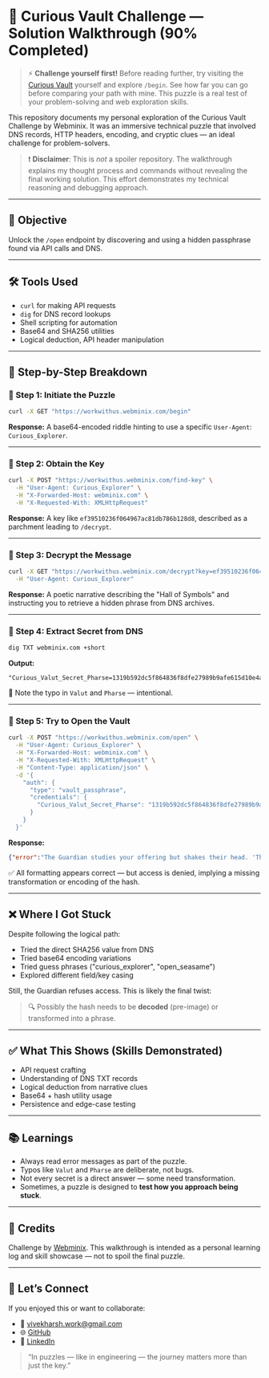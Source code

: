 


# 🔐 Curious Vault Challenge — Solution Walkthrough (90% Completed)

> ⚡ **Challenge yourself first!** Before reading further, try visiting the [Curious Vault](https://workwithus.webminix.com) yourself and explore `/begin`. See how far you can go before comparing your path with mine. This puzzle is a real test of your problem-solving and web exploration skills.

This repository documents my personal exploration of the Curious Vault Challenge by Webminix. It was an immersive technical puzzle that involved DNS records, HTTP headers, encoding, and cryptic clues — an ideal challenge for problem-solvers.

> ❗ **Disclaimer**: This is *not* a spoiler repository. The walkthrough explains my thought process and commands without revealing the final working solution. This effort demonstrates my technical reasoning and debugging approach.

---

## 🎯 Objective

Unlock the `/open` endpoint by discovering and using a hidden passphrase found via API calls and DNS.

---

## 🛠 Tools Used

* `curl` for making API requests
* `dig` for DNS record lookups
* Shell scripting for automation
* Base64 and SHA256 utilities
* Logical deduction, API header manipulation

---

## 🚶 Step-by-Step Breakdown

### 🔹 Step 1: Initiate the Puzzle

```bash
curl -X GET "https://workwithus.webminix.com/begin"
```

**Response:** A base64-encoded riddle hinting to use a specific `User-Agent`: `Curious_Explorer`.

---

### 🔹 Step 2: Obtain the Key

```bash
curl -X POST "https://workwithus.webminix.com/find-key" \
  -H "User-Agent: Curious_Explorer" \
  -H "X-Forwarded-Host: webminix.com" \
  -H "X-Requested-With: XMLHttpRequest"
```

**Response:** A key like `ef39510236f064967ac81db786b128d8`, described as a parchment leading to `/decrypt`.

---

### 🔹 Step 3: Decrypt the Message

```bash
curl -X GET "https://workwithus.webminix.com/decrypt?key=ef39510236f064967ac81db786b128d8" \
  -H "User-Agent: Curious_Explorer"
```

**Response:** A poetic narrative describing the "Hall of Symbols" and instructing you to retrieve a hidden phrase from DNS archives.

---

### 🔹 Step 4: Extract Secret from DNS

```bash
dig TXT webminix.com +short
```

**Output:**

```
"Curious_Valut_Secret_Pharse=1319b592dc5f864836f8dfe27989b9afe615d10e4ac6ed01c099715786b9d8d7"
```

📝 Note the typo in `Valut` and `Pharse` — intentional.

---

### 🔹 Step 5: Try to Open the Vault

```bash
curl -X POST "https://workwithus.webminix.com/open" \
  -H "User-Agent: Curious_Explorer" \
  -H "X-Forwarded-Host: webminix.com" \
  -H "X-Requested-With: XMLHttpRequest" \
  -H "Content-Type: application/json" \
  -d '{
    "auth": {
      "type": "vault_passphrase",
      "credentials": {
        "Curious_Valut_Secret_Pharse": "1319b592dc5f864836f8dfe27989b9afe615d10e4ac6ed01c099715786b9d8d7"
      }
    }
  }'
```

**Response:**

```json
{"error":"The Guardian studies your offering but shakes their head. 'This is not the mark of a true seeker. Find the hidden inscription in the archives and return when you carry the true mark.'"}
```

✅ All formatting appears correct — but access is denied, implying a missing transformation or encoding of the hash.

---

## ❌ Where I Got Stuck

Despite following the logical path:

* Tried the direct SHA256 value from DNS
* Tried base64 encoding variations
* Tried guess phrases ("curious\_explorer", "open\_seasame")
* Explored different field/key casing

Still, the Guardian refuses access. This is likely the final twist:

> 🔍 Possibly the hash needs to be **decoded** (pre-image) or transformed into a phrase.

---

## ✅ What This Shows (Skills Demonstrated)

* API request crafting
* Understanding of DNS TXT records
* Logical deduction from narrative clues
* Base64 + hash utility usage
* Persistence and edge-case testing

---

## 📚 Learnings

* Always read error messages as part of the puzzle.
* Typos like `Valut` and `Pharse` are deliberate, not bugs.
* Not every secret is a direct answer — some need transformation.
* Sometimes, a puzzle is designed to **test how you approach being stuck**.

---

## 🙏 Credits

Challenge by [Webminix](https://webminix.com). This walkthrough is intended as a personal learning log and skill showcase — not to spoil the final puzzle.

---

## 🤝 Let’s Connect

If you enjoyed this or want to collaborate:

* 📧 [vivekharsh.work@gmail.com](mailto:vivekharsh.work@gmail.com)
* 🌐 [GitHub](https://github.com/HarshTechStack)
* 🔗 [LinkedIn](https://www.linkedin.com/in/vivekharshcodecraft/)

> “In puzzles — like in engineering — the journey matters more than just the key.”
